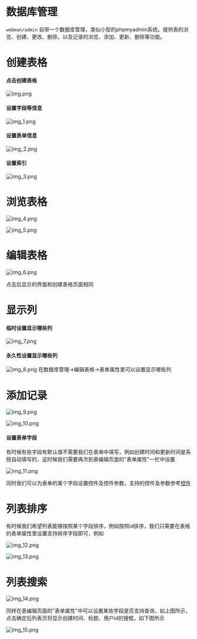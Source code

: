# 数据库管理
`webman/admin` 自带一个数据库管理，类似小型的phpmyadmin系统。提供表的浏览、创建、更改、删除，以及记录的浏览、添加、更新、删除等功能。

# 创建表格
#### 点击创建表格
![img.png](img.png)

#### 设置字段等信息
![img_1.png](img_1.png)

#### 设置表单信息
![img_2.png](img_2.png)

#### 设置索引
![img_3.png](img_3.png)

# 浏览表格
![img_4.png](img_4.png)

![img_5.png](img_5.png)

# 编辑表格
![img_6.png](img_6.png)

点击后显示的界面和创建表格页面相同

# 显示列
#### 临时设置显示哪些列
![img_7.png](img_7.png)

#### 永久性设置显示哪些列
![img_8.png](img_8.png)
在数据库管理->编辑表格->表单属性里可以设置显示哪些列

# 添加记录
![img_9.png](img_9.png)

![img_10.png](img_10.png)

#### 设置表单字段

有时候有些字段有默认值不需要我们在表单中填写，例如创建时间和更新时间是系统自动填写的，这时候我们需要再次到表编辑页面的"表单属性"一栏中设置

![img_11.png](img_11.png)


同时我们可以为表单的某个字段设置控件及控件参数，支持的控件及参数参考[控件](control.md)

# 列表排序
有时候我们希望列表能够按照某个字段排序，例如按照id排序，我们只需要在表格的表单属性里设置支持排序字段即可，例如

![img_12.png](img_12.png)

![img_13.png](img_13.png)

# 列表搜索
![img_14.png](img_14.png)

同样在表编辑页面的"表单属性"中可以设置某些字段是否支持查询，如上图所示，点击确定后列表页将显示创建时间、标题、用户id的搜框，如下图所示

![img_15.png](img_15.png)
